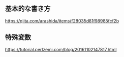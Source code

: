 ## 基本的な書き方
https://qiita.com/arashida/items/f28035d81f98985fcf2b


## 特殊変数
https://tutorial.perlzemi.com/blog/20161102147817.html
